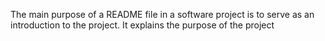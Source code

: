 The main purpose of a README file in a software project is to serve as an introduction to the project. It explains the purpose of the project 
